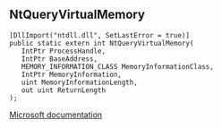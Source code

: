 ## NtQueryVirtualMemory

```
[DllImport("ntdll.dll", SetLastError = true)]
public static extern int NtQueryVirtualMemory(
   IntPtr ProcessHandle,
   IntPtr BaseAddress,
   MEMORY_INFORMATION_CLASS MemoryInformationClass,
   IntPtr MemoryInformation,
   uint MemoryInformationLength,
   out uint ReturnLength
);
```

[Microsoft documentation](https://docs.microsoft.com/en-us/windows/win32/api/memoryapi/nf-memoryapi-virtualqueryex)
